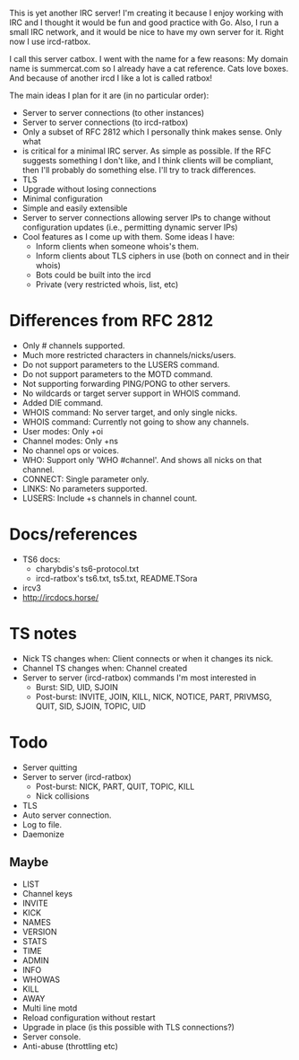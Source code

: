 This is yet another IRC server! I'm creating it because I enjoy working with
IRC and I thought it would be fun and good practice with Go. Also, I run a
small IRC network, and it would be nice to have my own server for it. Right now
I use ircd-ratbox.

I call this server catbox. I went with the name for a few reasons: My domain
name is summercat.com so I already have a cat reference. Cats love boxes. And
because of another ircd I like a lot is called ratbox!

The main ideas I plan for it are (in no particular order):

  * Server to server connections (to other instances)
  * Server to server connections (to ircd-ratbox)
  * Only a subset of RFC 2812 which I personally think makes sense. Only what
  * is critical for a minimal IRC server. As simple as possible. If the
    RFC suggests something I don't like, and I think clients will be compliant,
    then I'll probably do something else. I'll try to track differences.
  * TLS
  * Upgrade without losing connections
  * Minimal configuration
  * Simple and easily extensible
  * Server to server connections allowing server IPs to change without
    configuration updates (i.e., permitting dynamic server IPs)
  * Cool features as I come up with them. Some ideas I have:
    * Inform clients when someone whois's them.
    * Inform clients about TLS ciphers in use (both on connect and in their
      whois)
    * Bots could be built into the ircd
    * Private (very restricted whois, list, etc)


# Differences from RFC 2812

  * Only # channels supported.
  * Much more restricted characters in channels/nicks/users.
  * Do not support parameters to the LUSERS command.
  * Do not support parameters to the MOTD command.
  * Not supporting forwarding PING/PONG to other servers.
  * No wildcards or target server support in WHOIS command.
  * Added DIE command.
  * WHOIS command: No server target, and only single nicks.
  * WHOIS command: Currently not going to show any channels.
  * User modes: Only +oi
  * Channel modes: Only +ns
  * No channel ops or voices.
  * WHO: Support only 'WHO #channel'. And shows all nicks on that channel.
  * CONNECT: Single parameter only.
  * LINKS: No parameters supported.
  * LUSERS: Include +s channels in channel count.


# Docs/references

  * TS6 docs:
    * charybdis's ts6-protocol.txt
    * ircd-ratbox's ts6.txt, ts5.txt, README.TSora
  * ircv3
  * http://ircdocs.horse/


# TS notes

  * Nick TS changes when: Client connects or when it changes its nick.
  * Channel TS changes when: Channel created
  * Server to server (ircd-ratbox) commands I'm most interested in
    * Burst: SID, UID, SJOIN
    * Post-burst: INVITE, JOIN, KILL, NICK, NOTICE, PART, PRIVMSG, QUIT, SID,
      SJOIN, TOPIC, UID


# Todo

  * Server quitting
  * Server to server (ircd-ratbox)
    * Post-burst: NICK, PART, QUIT, TOPIC, KILL
    * Nick collisions
  * TLS
  * Auto server connection.
  * Log to file.
  * Daemonize


## Maybe

  * LIST
  * Channel keys
  * INVITE
  * KICK
  * NAMES
  * VERSION
  * STATS
  * TIME
  * ADMIN
  * INFO
  * WHOWAS
  * KILL
  * AWAY
  * Multi line motd
  * Reload configuration without restart
  * Upgrade in place (is this possible with TLS connections?)
  * Server console.
  * Anti-abuse (throttling etc)
